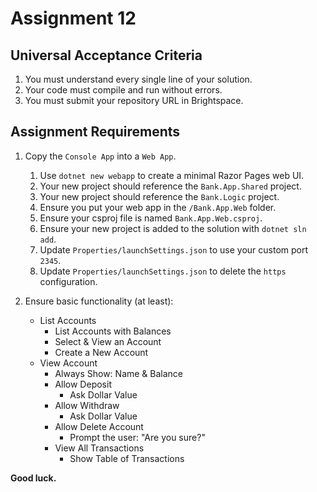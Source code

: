 # Assignment 12

## Universal Acceptance Criteria

1. You must understand every single line of your solution.
2. Your code must compile and run without errors.
3. You must submit your repository URL in Brightspace.

## Assignment Requirements

1. Copy the `Console App` into a `Web App`. 

    1. Use `dotnet new webapp` to create a minimal Razor Pages web UI.
    2. Your new project should reference the `Bank.App.Shared` project.
    3. Your new project should reference the `Bank.Logic` project.
    4. Ensure you put your web app in the `/Bank.App.Web` folder.
    5. Ensure your csproj file is named `Bank.App.Web.csproj`.
    6. Ensure your new project is added to the solution with `dotnet sln add`.
    7. Update `Properties/launchSettings.json` to use your custom port `2345`.
    8. Update `Properties/launchSettings.json` to delete the `https` configuration.

2. Ensure basic functionality (at least):

    - List Accounts
        - List Accounts with Balances
        - Select & View an Account
        - Create a New Account
    - View Account
        - Always Show: Name & Balance
        - Allow Deposit
            - Ask Dollar Value
        - Allow Withdraw
            - Ask Dollar Value
        - Allow Delete Account
            - Prompt the user: "Are you sure?"
        - View All Transactions
            - Show Table of Transactions

**Good luck.**